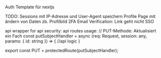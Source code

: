 Auth Template für nextjs

TODO:
Sessions mit IP-Adresse und User-Agent speichern
Profile Page mit ändern von Daten zb. Profilbild
2FA
Email Verification: Link geht nicht
SSO


api wrapper for api security:
api routes usage:
// PUT-Methode: Aktualisiert ein Fach
const putSubjectHandler = async (req: Request, session: any, params: { id: string }) => {
    //api logic
}

export const PUT = protectedRoute(putSubjectHandler);